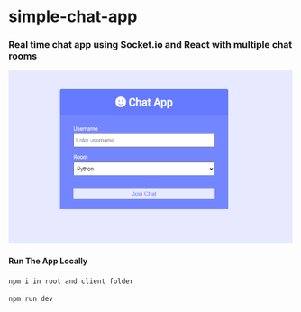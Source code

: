 # simple-chat-app

### Real time chat app using Socket.io and React with multiple chat rooms

![Preview](./screenshoot.png)

#### Run The App Locally

```sh
npm i in root and client folder
```
```sh
npm run dev
```
